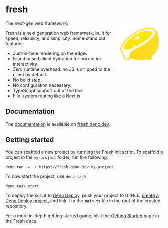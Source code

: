 # fresh

<img align="right" src="./www/static/logo.svg" height="150px" alt="the fresh logo: a sliced lemon dripping with juice">

The next-gen web framework.

Fresh is a next generation web framework, built for speed, reliability, and
simplicity. Some stand out features:

- Just-in-time rendering on the edge.
- Island based client hydration for maximum interactivity.
- Zero runtime overhead: no JS is shipped to the client by default.
- No build step.
- No configuration necessary.
- TypeScript support out of the box.
- File-system routing like a Next.js

## Documentation

The [documentation](https://fresh.deno.dev/docs/) is available on
[fresh.deno.dev](https://fresh.deno.dev/).

## Getting started

You can scaffold a new project by running the Fresh init script. To scaffold a
project in the `my-project` folder, run the following:

```sh
deno run -A -r https://fresh.deno.dev my-project
```

To now start the project, use `deno task`:

```
deno task start
```

To deploy the script to [Deno Deploy](https://deno.com/deploy), push your
project to GitHub, [create a Deno Deploy project](https://dash.deno.com/new),
and link it to the **`main.ts`** file in the root of the created repository.

For a more in-depth getting started guide, visit the
[Getting Started](https://fresh.deno.dev/docs/getting-started) page in the Fresh
docs.

